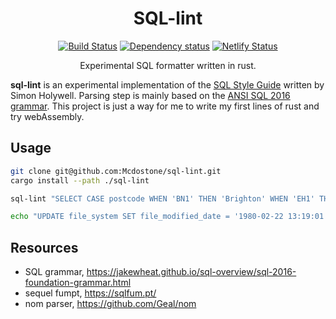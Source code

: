 <h1 align="center">SQL-lint</h1>

<p align="center">
  <a href="https://github.com/Mcdostone/sql-lint/actions"><img src="https://github.com/Mcdostone/sql-lint/workflows/Cargo%20test/badge.svg" alt="Build Status"></a>
  <a href="https://deps.rs/repo/github/Mcdostone/sql-lint"><img src="https://deps.rs/repo/github/Mcdostone/sql-lint/status.svg" alt="Dependency status"></a>
  <a href="https://app.netlify.com/sites/laughing-euclid-cf6cad/deploys"><img src="https://api.netlify.com/api/v1/badges/6a46eb76-2ffb-4409-b554-5a0782da01c4/deploy-status" alt="Netlify Status"></a>
</p>

<p align="center">Experimental SQL formatter written in rust.</p>

**sql-lint** is an experimental implementation of the [SQL Style Guide](https://www.sqlstyle.guide/) written by Simon Holywell.
  Parsing step is mainly based on the [ANSI SQL 2016 grammar](https://jakewheat.github.io/sql-overview/sql-2016-foundation-grammar.html). This project is just a way for me to write my first lines of rust and try webAssembly.


## Usage
```bash
git clone git@github.com:Mcdostone/sql-lint.git
cargo install --path ./sql-lint

sql-lint "SELECT CASE postcode WHEN 'BN1' THEN 'Brighton' WHEN 'EH1' THEN 'Edinburgh' END AS city FROM office_locations WHERE country = 'United Kingdom' AND opening_time BETWEEN 8 AND 9 AND postcode IN ('EH1', 'BN1', 'NN1', 'KW1');"

echo "UPDATE file_system SET file_modified_date = '1980-02-22 13:19:01.00000',file_size = 209732;" | sql-lint
```


## Resources
 - SQL grammar, https://jakewheat.github.io/sql-overview/sql-2016-foundation-grammar.html
 - sequel fumpt, https://sqlfum.pt/
 - nom parser, https://github.com/Geal/nom